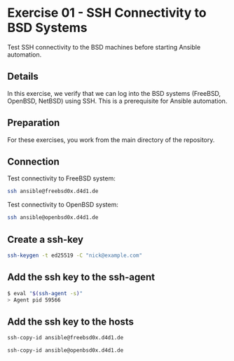 # Exercise 01 - SSH Connectivity to BSD Systems

Test SSH connectivity to the BSD machines before starting Ansible automation.

## Details

In this exercise, we verify that we can log into the BSD systems (FreeBSD, OpenBSD, NetBSD) using SSH. This is a prerequisite for Ansible automation.

## Preparation

For these exercises, you work from the main directory of the repository.

## Connection

Test connectivity to FreeBSD system:

```bash
ssh ansible@freebsd0x.d4d1.de
```

Test connectivity to OpenBSD system:

```bash
ssh ansible@openbsd0x.d4d1.de
```

## Create a ssh-key

```bash
ssh-keygen -t ed25519 -C "nick@example.com"
```

## Add the ssh key to the ssh-agent

```bash
$ eval "$(ssh-agent -s)"
> Agent pid 59566
```

## Add the ssh key to the hosts

```bash
ssh-copy-id ansible@freebsd0x.d4d1.de
```

```bash
ssh-copy-id ansible@openbsd0x.d4d1.de
```
